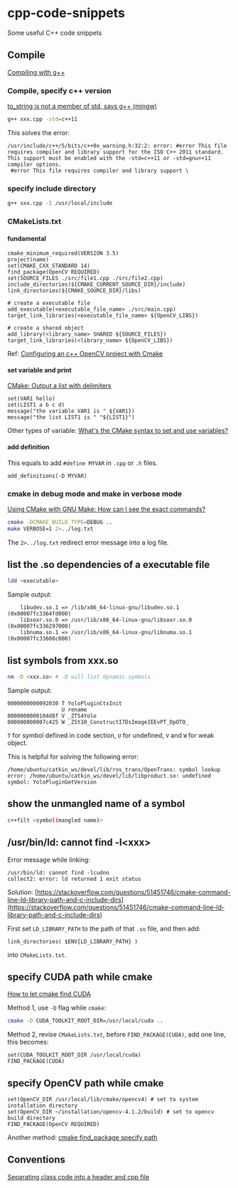 # cpp-code-snippets
Some useful C++ code snippets

## Compile
[Compiling with g++](https://www.geeksforgeeks.org/compiling-with-g-plus-plus/)

### Compile, specify c++ version
[to_string is not a member of std, says g++ (mingw)](https://stackoverflow.com/questions/12975341/to-string-is-not-a-member-of-std-says-g-mingw)
```sh
g++ xxx.cpp -std=c++11
```

This solves the error:
```
/usr/include/c++/5/bits/c++0x_warning.h:32:2: error: #error This file requires compiler and library support for the ISO C++ 2011 standard. This support must be enabled with the -std=c++11 or -std=gnu++11 compiler options.
 #error This file requires compiler and library support \
```

### specify include directory
```sh
g++ xxx.cpp -I /usr/local/include
```

### CMakeLists.txt
#### fundamental

```
cmake_minimum_required(VERSION 3.5)
project(name)
set(CMAKE_CXX_STANDARD 14)
find_package(OpenCV REQUIRED)
set(SOURCE_FILES ./src/file1.cpp ./src/file2.cpp)
include_directories(${CMAKE_CURRENT_SOURCE_DIR}/include)
link_directories(${CMAKE_SOURCE_DIR}/libs)

# create a executable file
add_executable(<executable_file_name> ./src/main.cpp)
target_link_libraries(<executable_file_name> ${OpenCV_LIBS})

# create a shared object
add_library(<library_name> SHARED ${SOURCE_FILES})
target_link_libraries(<library_name> ${OpenCV_LIBS})
```

Ref: [Configuring an c++ OpenCV project with Cmake](https://stackoverflow.com/questions/13970377/configuring-an-c-opencv-project-with-cmake)

#### set variable and print
[CMake: Output a list with delimiters](https://stackoverflow.com/questions/17666003/cmake-output-a-list-with-delimiters)
```
set(VAR1 hello)
set(LIST1 a b c d)
message("the variable VAR1 is " ${VAR1})
message("the list LIST1 is " "${LIST1}")
```

Other types of variable: [What's the CMake syntax to set and use variables?](https://stackoverflow.com/questions/31037882/whats-the-cmake-syntax-to-set-and-use-variables)

#### add definition
This equals to add `#define MYVAR` in `.cpp` or `.h` files.
```
add_definitions(-D MYVAR)
```

### cmake in debug mode and make in verbose mode
[Using CMake with GNU Make: How can I see the exact commands?](https://stackoverflow.com/questions/2670121/using-cmake-with-gnu-make-how-can-i-see-the-exact-commands)
```sh
cmake -DCMAKE_BUILD_TYPE=DEBUG ..
make VERBOSE=1 2>../log.txt
```

The `2>../log.txt` redirect error message into a log file.

## list the .so dependencies of a executable file
```sh
ldd <executable>
```
Sample output:
```
	libudev.so.1 => /lib/x86_64-linux-gnu/libudev.so.1 (0x00007fc3364fd000)
	libsoxr.so.0 => /usr/lib/x86_64-linux-gnu/libsoxr.so.0 (0x00007fc336297000)
	libnuma.so.1 => /usr/lib/x86_64-linux-gnu/libnuma.so.1 (0x00007fc33608c000)
```

## list symbols from xxx.so
```sh
nm -D <xxx.so> # -D will list dynamic symbols
```
Sample output:
```
0000000000092030 T YoloPluginCtxInit
                 U rename
0000000000104d8f V _ZTS4Yolo
000000000007c425 W _ZSt10_ConstructI7DsImageIEEvPT_DpOT0_
```
`T` for symbol defined in code section, `U` for undefined, `V` and `W` for weak object.

This is helpful for solving the following error:
```
/home/ubuntu/catkin_ws/devel/lib/ros_trans/OpenTrans: symbol lookup error: /home/ubuntu/catkin_ws/devel/lib/libproduct.so: undefined symbol: YoloPluginGetVersion
```

## show the unmangled name of a symbol
```sh
c++filt <symbol(mangled name)>
```

## /usr/bin/ld: cannot find -l\<xxx>
Error message while linking:
```
/usr/bin/ld: cannot find -lcudnn
collect2: error: ld returned 1 exit status
```
Solution:
[https://stackoverflow.com/questions/51451746/cmake-command-line-ld-library-path-and-c-include-dirs](https://stackoverflow.com/questions/51451746/cmake-command-line-ld-library-path-and-c-include-dirs)

First set `LD_LIBRARY_PATH` to the path of that `.so` file, and then add:
```
link_directories( $ENV{LD_LIBRARY_PATH} )
```
into `CMakeLists.txt`.

## specify CUDA path while cmake
[How to let cmake find CUDA](https://stackoverflow.com/questions/19980412/how-to-let-cmake-find-cuda)

Method 1, use `-D` flag while `cmake`:
```sh
cmake -D CUDA_TOOLKIT_ROOT_DIR=/usr/local/cuda ..
```

Method 2, revise `CMakeLists.txt`, before `FIND_PACKAGE(CUDA)`, add one line, this becomes:
```
set(CUDA_TOOLKIT_ROOT_DIR /usr/local/cuda)
FIND_PACKAGE(CUDA)
```

## specify OpenCV path while cmake
```
set(OpenCV_DIR /usr/local/lib/cmake/opencv4) # set to system installation directory
set(OpenCV_DIR ~/installation/opencv-4.1.2/build) # set to opencv build directory
FIND_PACKAGE(OpenCV REQUIRED)
```

Another method: [cmake find_package specify path](https://stackoverflow.com/questions/49816206/cmake-find-package-specify-path)

## Conventions
[Separating class code into a header and cpp file](https://stackoverflow.com/questions/9579930/separating-class-code-into-a-header-and-cpp-file)
